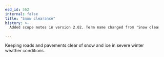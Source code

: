 ```yaml
---
esd_id: 562
internal: false
title: "Snow clearance"
history: >-
  Added scope notes in version 2.02. Term name changed from 'Snow clearance' to 'Roads - snow clearance' in version 3.00. Name changed to 'Snow clearance' in version 4.00.

---
```


Keeping roads and pavements clear of snow and ice in severe winter weather conditions.

